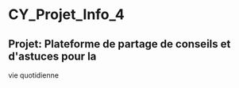 # CY_Projet_Info_4

## Projet: Plateforme de partage de conseils et d'astuces pour la
vie quotidienne
